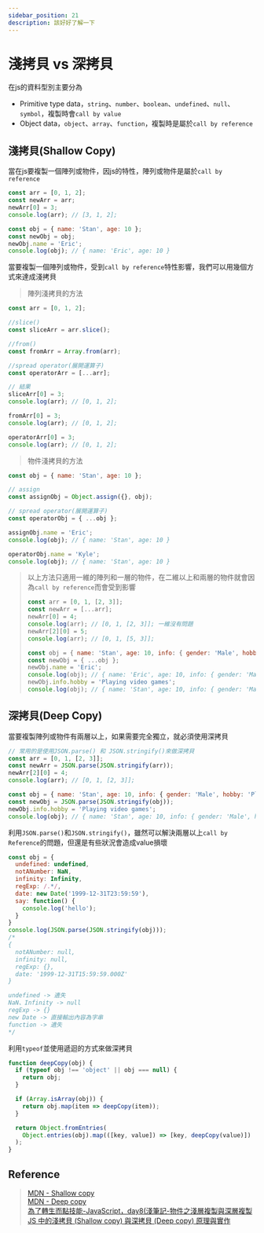 ```yaml
---
sidebar_position: 21
description: 該好好了解一下
---
```


# 淺拷貝 vs 深拷貝
在js的資料型別主要分為
- Primitive type data，`string`、`number`、`boolean`、`undefined`、`null`、`symbol`，複製時會`call by value`
- Object data，`object`、`array`、`function`，複製時是屬於`call by reference`
## 淺拷貝(Shallow Copy)
當在js要複製一個陣列或物件，因js的特性，陣列或物件是屬於`call by reference`
```javascript
const arr = [0, 1, 2];
const newArr = arr;
newArr[0] = 3;
console.log(arr); // [3, 1, 2];

const obj = { name: 'Stan', age: 10 };
const newObj = obj;
newObj.name = 'Eric';
console.log(obj); // { name: 'Eric', age: 10 }
```

當要複製一個陣列或物件，受到`call by reference`特性影響，我們可以用幾個方式來達成淺拷貝<br />
> 陣列淺拷貝的方法
```javascript
const arr = [0, 1, 2];

//slice()
const sliceArr = arr.slice();

//from()
const fromArr = Array.from(arr);

//spread operator(展開運算子)
const operatorArr = [...arr];

// 結果
sliceArr[0] = 3;
console.log(arr); // [0, 1, 2];

fromArr[0] = 3;
console.log(arr); // [0, 1, 2];

operatorArr[0] = 3;
console.log(arr); // [0, 1, 2];
```
> 物件淺拷貝的方法
```javascript
const obj = { name: 'Stan', age: 10 };

// assign
const assignObj = Object.assign({}, obj);

// spread operator(展開運算子)
const operatorObj = { ...obj };

assignObj.name = 'Eric';
console.log(obj); // { name: 'Stan', age: 10 }

operatorObj.name = 'Kyle';
console.log(obj); // { name: 'Stan', age: 10 }
```

> 以上方法只適用一維的陣列和一層的物件，在二維以上和兩層的物件就會因為`call by reference`而會受到影響
> ```javascript
> const arr = [0, 1, [2, 3]];
> const newArr = [...arr];
> newArr[0] = 4;
> console.log(arr); // [0, 1, [2, 3]]; 一維沒有問題
> newArr[2][0] = 5;
> console.log(arr); // [0, 1, [5, 3]];
> 
> const obj = { name: 'Stan', age: 10, info: { gender: 'Male', hobby: 'Playing basketball'} };
> const newObj = { ...obj };
> newObj.name = 'Eric';
> console.log(obj); // { name: 'Eric', age: 10, info: { gender: 'Male', hobby: 'Playing basketball'} }; 一層沒有問題
> newObj.info.hobby = 'Playing video games';
> console.log(obj); // { name: 'Stan', age: 10, info: { gender: 'Male', hobby: 'Playing video games'} };
> ```

## 深拷貝(Deep Copy)
當要複製陣列或物件有兩層以上，如果需要完全獨立，就必須使用深拷貝
```javascript
// 常用的是使用JSON.parse() 和 JSON.stringify()來做深拷貝
const arr = [0, 1, [2, 3]];
const newArr = JSON.parse(JSON.stringify(arr));
newArr[2][0] = 4;
console.log(arr); // [0, 1, [2, 3]];

const obj = { name: 'Stan', age: 10, info: { gender: 'Male', hobby: 'Playing basketball'} };
const newObj = JSON.parse(JSON.stringify(obj));
newObj.info.hobby = 'Playing video games';
console.log(obj); // { name: 'Stan', age: 10, info: { gender: 'Male', hobby: 'Playing basketball'} }
```

利用`JSON.parse()`和`JSON.stringify()`，雖然可以解決兩層以上`call by Reference`的問題，但還是有些狀況會造成value損壞
```javascript
const obj = {
  undefined: undefined,
  notANumber: NaN,
  infinity: Infinity,
  regExp: /.*/,
  date: new Date('1999-12-31T23:59:59'),
  say: function() {
    console.log('hello');
  }
}
console.log(JSON.parse(JSON.stringify(obj)));
/*
{
  notANumber: null,
  infinity: null,
  regExp: {},
  date: '1999-12-31T15:59:59.000Z'
}

undefined -> 遺失
NaN、Infinity -> null
regExp -> {}
new Date -> 直接輸出內容為字串
function -> 遺失
*/
```

利用`typeof`並使用遞迴的方式來做深拷貝
```javascript
function deepCopy(obj) {
  if (typeof obj !== 'object' || obj === null) {
    return obj;
  }

  if (Array.isArray(obj)) {
    return obj.map(item => deepCopy(item));
  }

  return Object.fromEntries(
    Object.entries(obj).map(([key, value]) => [key, deepCopy(value)])
  );
}
```

## Reference
> [MDN - Shallow copy](https://developer.mozilla.org/en-US/docs/Glossary/Shallow_copy)<br />
> [MDN - Deep copy](https://developer.mozilla.org/en-US/docs/Glossary/Deep_copy)<br />
> [為了轉生而點技能-JavaScript，day8(淺筆記-物件之淺層複製與深層複製](https://ithelp.ithome.com.tw/articles/10282829)<br />
> [JS 中的淺拷貝 (Shallow copy) 與深拷貝 (Deep copy) 原理與實作](https://www.programfarmer.com/articles/2021/javascript-shallow-copy-deep-copy)